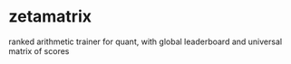 # zetamatrix
ranked arithmetic trainer for quant, with global leaderboard and universal matrix of scores
